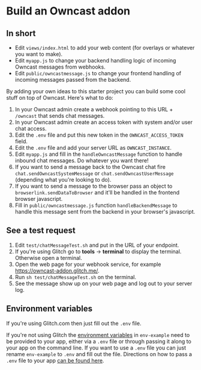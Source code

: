 # Build an Owncast addon

## In short

- Edit `views/index.html` to add your web content (for overlays or whatever you want to make).
- Edit `myapp.js` to change your backend handling logic of incoming Owncast messages from webhooks.
- Edit `public/owncastmessage.js` to change your frontend handling of incoming messages passed from the backend.

By adding your own ideas to this starter project you can build some cool stuff on top of Owncast. Here's what to do:

1. In your Owncast admin create a webhook pointing to this URL + `/owncast` that sends chat messages.
1. In your Owncast admin create an access token with system and/or user chat access.
1. Edit the `.env` file and put this new token in the `OWNCAST_ACCESS_TOKEN` field.
1. Edit the `.env` file and add your server URL as `OWNCAST_INSTANCE`.
1. Edit `myapp.js` and fill in the `handleOwncastMessage` function to handle inbound chat messages. Do whatever you want there!
1. If you want to send a message back to the Owncast chat fire `chat.sendOwncastSystemMessage` or `chat.sendOwncastUserMessage` (depending what you're looking to do).
1. If you want to send a message to the browser pass an object to `browserlink.sendDataToBrowser` and it'll be handled in the frontend browser javascript.
1. Fill in `public/owncastmessage.js` function `handleBackendMessage` to handle this message sent from the backend in your browser's javascript.

## See a test request

1. Edit `test/chatMessageTest.sh` and put in the URL of your endpoint.
1. If you're using Glitch go to **tools** -> **terminal** to display the terminal. Otherwise open a terminal.
1. Open the web page for your webhook service, for example https://owncast-addon.glitch.me/.
1. Run `sh test/chatMessageTest.sh` on the terminal.
1. See the message show up on your web page and log out to your server log.

## Environment variables

If you're using Glitch.com then just fill out the `.env` file.

If you're not using Glitch the [environment variables](https://nodejs.dev/learn/how-to-read-environment-variables-from-nodejs) in `env-example` need to be provided to your app, either via a `.env` file or through passing it along to your app on the command line.
If you want to use a `.env` file you can just rename `env-example` to `.env` and fill out the file. Directions on how to pass a `.env` file to your app [can be found here](https://coderrocketfuel.com/article/how-to-load-environment-variables-from-a-.env-file-in-nodejs).
